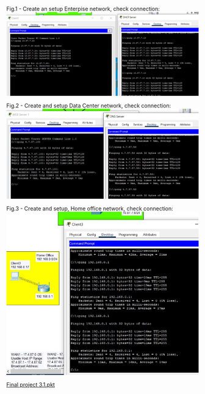 Fig.1 - Create an setup Enterpise network, check connection:
<img src="images/3.1.3.jpg">

Fig.2 - Create and setup Data Center network, check connection:
<img src="images/3.1.5.jpg">

Fig.3 - Create and setup, Home office network, check connection:
<img src="images/3.1.8.jpg">

[Final project 3.1.pkt](https://github.com/hazard2005/DevOps_online_Odessa_2022Q1Q2/raw/main/m3/task3.1/projects/3.1.pkt)
